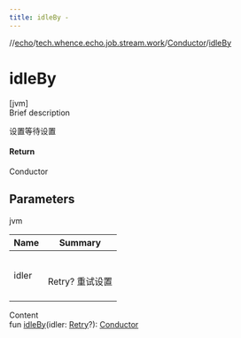 ```yaml
---
title: idleBy -
---
```

//[echo](../../index.md)/[tech.whence.echo.job.stream.work](../index.md)/[Conductor](index.md)/[idleBy](idle-by.md)



# idleBy  
[jvm]  
Brief description  


设置等待设置



#### Return  


Conductor



## Parameters  
  
jvm  
  
|  Name|  Summary| 
|---|---|
| idler| <br><br>Retry? 重试设置<br><br>
  
  
Content  
fun [idleBy](idle-by.md)(idler: [Retry](../../tech.whence.echo.retry/-retry/index.md)?): [Conductor](index.md)  



